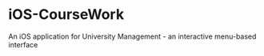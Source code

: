 # iOS-CourseWork
An iOS application for University Management - an interactive menu-based interface
